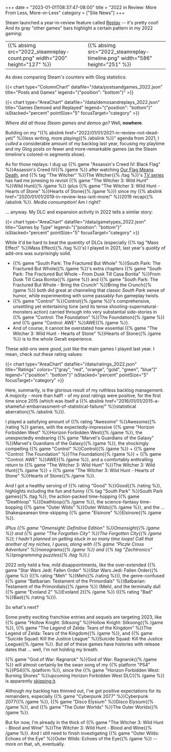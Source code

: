 +++
date = "2023-01-01T08:37:47-08:00"
title = "2022 in Review: More From Less, More-or-Less"
category = ["Site News"]
+++

Steam launched a year-in-review feature called <a href="https://store.steampowered.com/replay">Replay</a> -- it's pretty cool!  And its gray "other games" bars highlight a certain pattern in my 2022 gaming:

<table><tr><td>
{{% absimg src="2022_steamreplay-count.png" width="200" height="127" %}}
</td><td>
{{% absimg src="2022_steamreplay-timeline.png" width="586" height="251" %}}
</td></tr></table>

As does comparing Steam's counters with Glog statistics:

{{< chart type="ColumnChart" datafile="/data/postsandgames_2022.json" title="Posts and Games" legend="{\"position\": \"bottom\"}" >}}

{{< chart type="AreaChart" datafile="/data/demosandreplays_2022.json" title="Games Demoed and Replayed" legend="{\"position\": \"bottom\"}" isStacked="percent" pointSize="5" focusTarget="category" >}}

<i>Where did all those Steam games and demos go?</i>  Well, <b>nowhere</b>.

Building on my "{{% abslink href="2022/01/01/2021-in-review-not-dead-yet/" %}}less writing, more playing{{% /abslink %}}" agenda from 2021, I <i>culled</i> a considerable amount of my backlog last year, focusing my playtime and my Glog posts on fewer and more-remarkable games (as the Steam timeline's colored-in segments show).

As for those replays: I dug up {{% game "Assassin's Creed IV: Black Flag" %}}Assassin's Creed IV{{% /game %}} after watching <a href="https://www.imdb.com/title/tt11000902/">Our Flag Means Death</a>, and {{% tag "The Witcher" %}}The Witcher{{% /tag %}}'s <a href="https://www.imdb.com/title/tt5180504/">TV series</a> has had me jonesing to revisit {{% game "The Witcher 3: Wild Hunt" %}}Wild Hunt{{% /game %}} (plus {{% game "The Witcher 3: Wild Hunt - Hearts of Stone" %}}Hearts of Stone{{% /game %}}) since my {{% abslink href="2020/01/01/2019-in-review-less-isnt-more/" %}}2019 recap{{% /abslink %}}.  <i>Media consumption!</i>  Am I right?

... anyway.  My DLC and expansion activity in 2022 tells a similar story:

{{< chart type="AreaChart" datafile="/data/gametypes_2022.json" title="Games by Type" legend="{\"position\": \"bottom\"}" isStacked="percent" pointSize="5" focusTarget="category" >}}

While it'd be hard to beat the <i>quantity</i> of DLCs (especially {{% tag "Mass Effect" %}}Mass Effect{{% /tag %}}'s) I played in 2021, last year's <i>quality</i> of add-ons was surprisingly solid.

<ul>
<li>{{% game "South Park: The Fractured But Whole" %}}South Park: The Fractured But Whole{{% /game %}}'s extra chapters {{% game "South Park: The Fractured But Whole - From Dusk Till Casa Bonita" %}}From Dusk Till Casa Bonita{{% /game %}} and {{% game "South Park: The Fractured But Whole - Bring the Crunch" %}}Bring the Crunch{{% /game %}} both did great at channeling that classic <i>South Park</i> sense of humor, while experimenting with some passably-fun gameplay twists.</li>
<li>{{% game "Control" %}}Control{{% /game %}}'s comprehensive, unsettling yet entertaining tone (and its tense shooting-supernatural-monsters action) carried through into very substantial side-stories in {{% game "Control: The Foundation" %}}The Foundation{{% /game %}} and {{% game "Control: AWE" %}}AWE{{% /game %}}.</li>
<li>And of course, it cannot be overstated how essential {{% game "The Witcher 3: Wild Hunt - Hearts of Stone" %}}Hearts of Stone{{% /game %}} is to the whole Geralt experience.</li>
</ul>

These add-ons were <i>good</i>, just like the main games I played last year.  I mean, check out these rating values:

{{< chart type="AreaChart" datafile="/data/ratings_2022.json" title="Ratings" colors="[\"gray\", \"red\", \"orange\", \"gold\", \"green\", \"blue\"]" legend="{\"position\": \"bottom\"}" isStacked="percent" pointSize="5" focusTarget="category" >}}

Here, summarily, is the glorious result of my ruthless backlog management.  A <i>majority</i> - more than half! - of my post ratings were positive, for the first time since 2015 (which was itself a {{% abslink href="2016/01/01/2015-a-shameful-embarrassment-of-statistical-failure/" %}}statistical aberration{{% /abslink %}}).

I played a satisfying amount of {{% rating "Awesome" %}}Awesome{{% /rating %}} games, with the expectedly-impressive {{% game "Horizon Forbidden West" %}}Horizon Forbidden West{{% /game %}}, the unexpectedly endearing {{% game "Marvel's Guardians of the Galaxy" %}}Marvel's Guardians of the Galaxy{{% /game %}}, the shockingly compelling {{% game "Control" %}}Control{{% /game %}} + {{% game "Control: The Foundation" %}}The Foundation{{% /game %}} + {{% game "Control: AWE" %}}AWE{{% /game %}}, and a comfortably enthralling return to {{% game "The Witcher 3: Wild Hunt" %}}The Witcher 3: Wild Hunt{{% /game %}} + {{% game "The Witcher 3: Wild Hunt - Hearts of Stone" %}}Hearts of Stone{{% /game %}}.

And I got a healthy serving of {{% rating "Good" %}}Good{{% /rating %}}, highlights including the fun and funny {{% tag "South Park" %}}South Park games{{% /tag %}}, the action-packed time-hopping {{% game "Deathloop" %}}Deathloop{{% /game %}}, the science-fantasy time-bopping {{% game "Outer Wilds" %}}Outer Wilds{{% /game %}}, and the ... Shakespearean time-skipping {{% game "Elsinore" %}}Elsinore{{% /game %}}.

<i>(Plus {{% game "Omensight: Definitive Edition" %}}Omensight{{% /game %}} and {{% game "The Forgotten City" %}}The Forgotten City{{% /game %}}; I hadn't planned on getting stuck in so many time loops!  Call that another of my niches, I guess, along with {{% game "Piczle Cross Adventure" %}}nonograms{{% /game %}} and {{% tag "Zachtronics" %}}programming puzzles{{% /tag %}}.)</i>

2022 only held a few, mild disappointments, like the over-extended {{% game "Star Wars Jedi: Fallen Order" %}}Star Wars Jedi: Fallen Order{{% /game %}} ({{% rating "Meh" %}}Meh{{% /rating %}}), the genre-confused {{% game "Batbarian: Testament of the Primordials" %}}Batbarian: Testament of the Primordials{{% /game %}} (Meh), and the terminally dull {{% game "Evoland 2" %}}Evoland 2{{% /game %}} ({{% rating "Bad" %}}Bad{{% /rating %}}).

So what's next?

Some pretty exciting franchise entries and sequels are targeting 2023, like {{% game "Hollow Knight: Silksong" %}}Hollow Knight: Silksong{{% /game %}}, {{% game "The Legend of Zelda: Tears of the Kingdom" %}}The Legend of Zelda: Tears of the Kingdom{{% /game %}}, and {{% game "Suicide Squad: Kill the Justice League" %}}Suicide Squad: Kill the Justice League{{% /game %}}.  But <i>all</i> of these games have histories with release dates that ... well, I'm not holding my breath.

{{% game "God of War: Ragnarok" %}}God of War: Ragnarok{{% /game %}} will almost certainly be the swan song of my {{% platform "PS4" %}}PS4{{% /platform %}}, since the {{% game "Horizon Forbidden West: Burning Shores" %}}upcoming Horizon Forbidden West DLC{{% /game %}} is apparently <a href="https://www.ign.com/articles/horizon-forbidden-west-burning-shores-dlc-announced-exclusive-to-ps5">skipping it</a>.

Although my backlog has thinned out, I've got positive expectations for its remainders, especially {{% game "Cyberpunk 2077" %}}Cyberpunk 2077{{% /game %}}, {{% game "Disco Elysium" %}}Disco Elysium{{% /game %}}, and {{% game "The Outer Worlds" %}}The Outer Worlds{{% /game %}}.

But for now, I'm already in the thick of {{% game "The Witcher 3: Wild Hunt - Blood and Wine" %}}The Witcher 3: Wild Hunt - Blood and Wine{{% /game %}}.  And I still need to finish investigating {{% game "Outer Wilds: Echoes of the Eye" %}}Outer Wilds: Echoes of the Eye{{% /game %}} -- more on that, uh, eventually.
